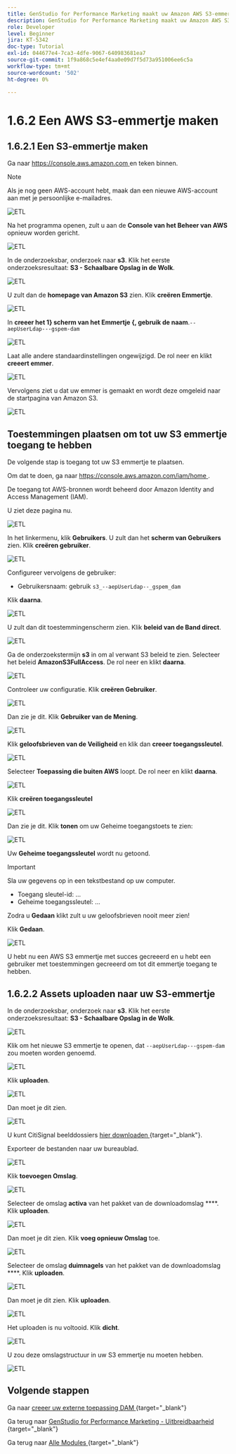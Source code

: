 ```yaml
---
title: GenStudio for Performance Marketing maakt uw Amazon AWS S3-emmertje
description: GenStudio for Performance Marketing maakt uw Amazon AWS S3-emmertje
role: Developer
level: Beginner
jira: KT-5342
doc-type: Tutorial
exl-id: 044677e4-7ca3-4dfe-9067-640983681ea7
source-git-commit: 1f9a868c5e4ef4aa0e09d7f5d73a951006ee6c5a
workflow-type: tm+mt
source-wordcount: '502'
ht-degree: 0%

---
```


# 1.6.2 Een AWS S3-emmertje maken

## 1.6.2.1 Een S3-emmertje maken

Ga naar [ https://console.aws.amazon.com ](https://console.aws.amazon.com) en teken binnen.

>[!NOTE]
>
>Als je nog geen AWS-account hebt, maak dan een nieuwe AWS-account aan met je persoonlijke e-mailadres.

![ ETL ](./images/awshome.png)

Na het programma openen, zult u aan de **Console van het Beheer van AWS** opnieuw worden gericht.

![ ETL ](./images/awsconsole.png)

In de onderzoeksbar, onderzoek naar **s3**. Klik het eerste onderzoeksresultaat: **S3 - Schaalbare Opslag in de Wolk**.

![ ETL ](./images/awsconsoles3.png)

U zult dan de **homepage van Amazon S3** zien. Klik **creëren Emmertje**.

![ ETL ](./images/s3home.png)

In **creeer het 1} scherm van het Emmertje {, gebruik de naam**.`--aepUserLdap---gspem-dam`

![ ETL ](./images/bucketname.png)

Laat alle andere standaardinstellingen ongewijzigd. De rol neer en klikt **creeert emmer**.

![ ETL ](./images/createbucket.png)

Vervolgens ziet u dat uw emmer is gemaakt en wordt deze omgeleid naar de startpagina van Amazon S3.

![ ETL ](./images/S3homeb.png)

## Toestemmingen plaatsen om tot uw S3 emmertje toegang te hebben

De volgende stap is toegang tot uw S3 emmertje te plaatsen.

Om dat te doen, ga naar [ https://console.aws.amazon.com/iam/home ](https://console.aws.amazon.com/iam/home).

De toegang tot AWS-bronnen wordt beheerd door Amazon Identity and Access Management (IAM).

U ziet deze pagina nu.

![ ETL ](./images/iam.png)

In het linkermenu, klik **Gebruikers**. U zult dan het **scherm van Gebruikers** zien. Klik **creëren gebruiker**.

![ ETL ](./images/iammenu.png)

Configureer vervolgens de gebruiker:

- Gebruikersnaam: gebruik `s3_--aepUserLdap--_gspem_dam`

Klik **daarna**.

![ ETL ](./images/configuser.png)

U zult dan dit toestemmingenscherm zien. Klik **beleid van de Band direct**.

![ ETL ](./images/perm1.png)

Ga de onderzoekstermijn **s3** in om al verwant S3 beleid te zien. Selecteer het beleid **AmazonS3FullAccess**. De rol neer en klikt **daarna**.

![ ETL ](./images/perm2.png)

Controleer uw configuratie. Klik **creëren Gebruiker**.

![ ETL ](./images/review.png)

Dan zie je dit. Klik **Gebruiker van de Mening**.

![ ETL ](./images/review1.png)

Klik **geloofsbrieven van de Veiligheid** en klik dan **creeer toegangssleutel**.

![ ETL ](./images/cred.png)

Selecteer **Toepassing die buiten AWS** loopt. De rol neer en klikt **daarna**.

![ ETL ](./images/creda.png)

Klik **creëren toegangssleutel**

![ ETL ](./images/credb.png)

Dan zie je dit. Klik **tonen** om uw Geheime toegangstoets te zien:

![ ETL ](./images/cred1.png)

Uw **Geheime toegangssleutel** wordt nu getoond.

>[!IMPORTANT]
>
>Sla uw gegevens op in een tekstbestand op uw computer.
>
> - Toegang sleutel-id: ...
> - Geheime toegangssleutel: ...
>
> Zodra u **Gedaan** klikt zult u uw geloofsbrieven nooit meer zien!

Klik **Gedaan**.

![ ETL ](./images/cred2.png)

U hebt nu een AWS S3 emmertje met succes gecreeerd en u hebt een gebruiker met toestemmingen gecreeerd om tot dit emmertje toegang te hebben.

## 1.6.2.2 Assets uploaden naar uw S3-emmertje

In de onderzoeksbar, onderzoek naar **s3**. Klik het eerste onderzoeksresultaat: **S3 - Schaalbare Opslag in de Wolk**.

![ ETL ](./images/bucket1.png)

Klik om het nieuwe S3 emmertje te openen, dat `--aepUserLdap---gspem-dam` zou moeten worden genoemd.

![ ETL ](./images/bucket2.png)

Klik **uploaden**.

![ ETL ](./images/bucket3.png)

Dan moet je dit zien.

![ ETL ](./images/bucket4.png)

U kunt CitiSignal beelddossiers [ hier downloaden ](./images/package.zip){target="_blank"}.

Exporteer de bestanden naar uw bureaublad.

![ ETL ](./images/bucket5.png)

Klik **toevoegen Omslag**.

![ ETL ](./images/bucket6.png)

Selecteer de omslag **activa** van het pakket van de downloadomslag ****. Klik **uploaden**.

![ ETL ](./images/bucket7.png)

Dan moet je dit zien. Klik **voeg opnieuw Omslag** toe.

![ ETL ](./images/bucket8.png)

Selecteer de omslag **duimnagels** van het pakket van de downloadomslag ****. Klik **uploaden**.

![ ETL ](./images/bucket9.png)

Dan moet je dit zien. Klik **uploaden**.

![ ETL ](./images/bucket10.png)

Het uploaden is nu voltooid. Klik **dicht**.

![ ETL ](./images/bucket11.png)

U zou deze omslagstructuur in uw S3 emmertje nu moeten hebben.

![ ETL ](./images/bucket12.png)

## Volgende stappen

Ga naar [ creeer uw externe toepassing DAM ](./ex3.md){target="_blank"}

Ga terug naar [ GenStudio for Performance Marketing - Uitbreidbaarheid ](./genstudioext.md){target="_blank"}

Ga terug naar [ Alle Modules ](./../../../overview.md){target="_blank"}
